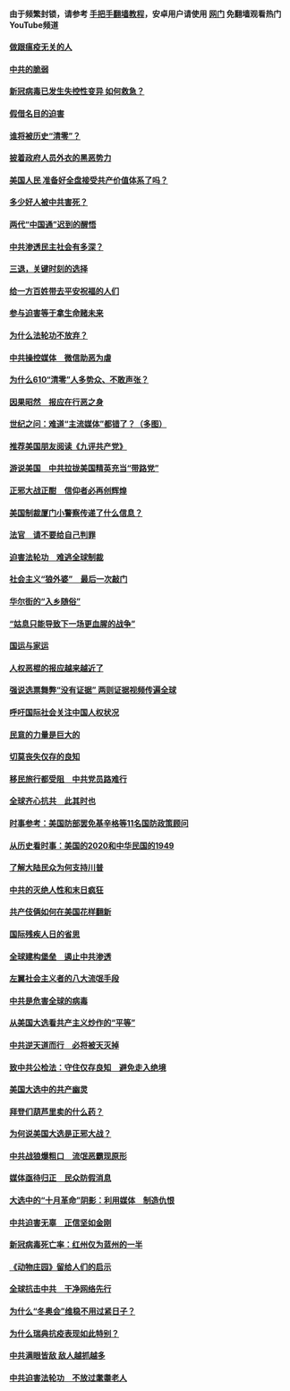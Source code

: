 #### 由于频繁封锁，请参考 [手把手翻墙教程](https://github.com/gfw-breaker/guides/wiki/)，安卓用户请使用 [网门](https://github.com/gfw-breaker/nogfw/blob/master/dl.md?t=01061900) 免翻墙观看热门YouTube频道 

#### [做跟瘟疫无关的人](../pages/251/418171.md?t=01061900) 

#### [中共的脆弱](../pages/251/418196.md?t=01061900) 

#### [新冠病毒已发生失控性变异 如何救急？](../pages/251/418032.md?t=01061900) 

#### [假借名目的迫害](../pages/251/418055.md?t=01061900) 

#### [谁将被历史“清零”？](../pages/251/417485.md?t=01061900) 

#### [披着政府人员外衣的黑恶势力](../pages/251/417442.md?t=01061900) 

#### [美国人民 准备好全盘接受共产价值体系了吗？](../pages/251/417491.md?t=01061900) 

#### [多少好人被中共害死？](../pages/251/417144.md?t=01061900) 

#### [两代“中国通”迟到的醒悟](../pages/251/417064.md?t=01061900) 

#### [中共渗透民主社会有多深？](../pages/251/417063.md?t=01061900) 

#### [三退，关键时刻的选择](../pages/251/416969.md?t=01061900) 

#### [给一方百姓带去平安祝福的人们](../pages/251/416941.md?t=01061900) 

#### [参与迫害等于拿生命赌未来](../pages/251/416856.md?t=01061900) 

#### [为什么法轮功不放弃？](../pages/251/416864.md?t=01061900) 

#### [中共操控媒体　微信助恶为虐](../pages/251/416724.md?t=01061900) 

#### [为什么610“清零”人多势众、不敢声张？](../pages/251/416632.md?t=01061900) 

#### [因果昭然　报应在行恶之身](../pages/251/416582.md?t=01061900) 

#### [世纪之问：难道“主流媒体”都错了？（多图）](../pages/251/416571.md?t=01061900) 

#### [推荐美国朋友阅读《九评共产党》](../pages/251/416510.md?t=01061900) 

#### [游说美国　中共拉拢美国精英充当“带路党”](../pages/251/416529.md?t=01061900) 

#### [正邪大战正酣　信仰者必再创辉煌](../pages/251/416433.md?t=01061900) 

#### [美国制裁厦门小警察传递了什么信息？](../pages/251/416432.md?t=01061900) 

#### [法官　请不要给自己判罪](../pages/251/416379.md?t=01061900) 

#### [迫害法轮功　难逃全球制裁](../pages/251/416380.md?t=01061900) 

#### [社会主义“狼外婆”　最后一次敲门](../pages/251/416394.md?t=01061900) 

#### [华尔街的“入乡随俗”](../pages/251/416395.md?t=01061900) 

#### [“姑息只能导致下一场更血腥的战争”](../pages/251/416223.md?t=01061900) 

#### [国运与家运](../pages/251/416224.md?t=01061900) 

#### [人权恶棍的报应越来越近了](../pages/251/416276.md?t=01061900) 

#### [强说选票舞弊“没有证据” 两则证据视频传遍全球](../pages/251/416227.md?t=01061900) 

#### [呼吁国际社会关注中国人权状况](../pages/251/416135.md?t=01061900) 

#### [民意的力量是巨大的](../pages/251/416222.md?t=01061900) 

#### [切莫丧失仅存的良知](../pages/251/416134.md?t=01061900) 

#### [移民旅行都受阻　中共党员路难行](../pages/251/416033.md?t=01061900) 

#### [全球齐心抗共　此其时也](../pages/251/415989.md?t=01061900) 

#### [时事参考：美国防部罢免基辛格等11名国防政策顾问](../pages/251/415970.md?t=01061900) 

#### [从历史看时事：美国的2020和中华民国的1949](../pages/251/415949.md?t=01061900) 

#### [了解大陆民众为何支持川普](../pages/251/415950.md?t=01061900) 

#### [中共的灭绝人性和末日疯狂](../pages/251/415944.md?t=01061900) 

#### [共产伎俩如何在美国花样翻新](../pages/251/415908.md?t=01061900) 

#### [国际残疾人日的省思](../pages/251/415849.md?t=01061900) 

#### [全球建构堡垒　遏止中共渗透](../pages/251/415850.md?t=01061900) 

#### [左翼社会主义者的八大流氓手段](../pages/251/415802.md?t=01061900) 

#### [中共是危害全球的病毒](../pages/251/415569.md?t=01061900) 

#### [从美国大选看共产主义炒作的“平等”](../pages/251/415654.md?t=01061900) 

#### [中共逆天道而行　必将被天灭掉](../pages/251/415626.md?t=01061900) 

#### [致中共公检法：守住仅存良知　避免走入绝境](../pages/251/415627.md?t=01061900) 

#### [美国大选中的共产幽灵](../pages/251/415618.md?t=01061900) 

#### [拜登们葫芦里卖的什么药？](../pages/251/415531.md?t=01061900) 

#### [为何说美国大选是正邪大战？](../pages/251/415530.md?t=01061900) 

#### [中共战狼爆粗口　流氓恶霸现原形](../pages/251/415426.md?t=01061900) 

#### [媒体亟待归正　民众防假消息](../pages/251/415402.md?t=01061900) 

#### [大选中的“十月革命”阴影：利用媒体　制造仇恨](../pages/251/415334.md?t=01061900) 

#### [中共迫害无辜　正信坚如金刚](../pages/251/415307.md?t=01061900) 

#### [新冠病毒死亡率：红州仅为蓝州的一半](../pages/251/415164.md?t=01061900) 

#### [《动物庄园》留给人们的启示](../pages/251/415178.md?t=01061900) 

#### [全球抗击中共　干净网络先行](../pages/251/415096.md?t=01061900) 

#### [为什么“冬奥会”维稳不用过紧日子？](../pages/251/414949.md?t=01061900) 

#### [为什么瑞典抗疫表现如此特别？](../pages/251/414950.md?t=01061900) 

#### [中共满眼皆敌 敌人越抓越多](../pages/251/415053.md?t=01061900) 

#### [中共迫害法轮功　不放过耄耋老人](../pages/251/414994.md?t=01061900) 

